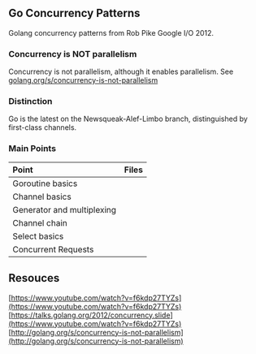 ## Go Concurrency Patterns

Golang concurrency patterns from Rob Pike Google I/O 2012.

### Concurrency is NOT parallelism

Concurrency is not parallelism, although it enables parallelism.
See [golang.org/s/concurrency-is-not-parallelism](golang.org/s/concurrency-is-not-parallelism)

### Distinction

Go is the latest on the Newsqueak-Alef-Limbo branch, distinguished by first-class channels.

### Main Points

|Point|Files|
|:--- |:----|
|Goroutine basics|  |
|Channel basics|  |
|Generator and multiplexing|  |
|Channel chain|  |
|Select basics|  |
|Concurrent Requests|  |


## Resouces

[https://www.youtube.com/watch?v=f6kdp27TYZs](https://www.youtube.com/watch?v=f6kdp27TYZs)
[https://talks.golang.org/2012/concurrency.slide](https://www.youtube.com/watch?v=f6kdp27TYZs)
[http://golang.org/s/concurrency-is-not-parallelism](http://golang.org/s/concurrency-is-not-parallelism)

